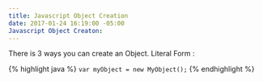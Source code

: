 ```yaml
---
title: Javascript Object Creation
date: 2017-01-24 16:19:00 -05:00
Javascript Object Creaton: 
---
```


There is 3 ways you can create an Object.
Literal Form :

{% highlight java %}
 `var myObject = new MyObject();`
{% endhighlight %}

